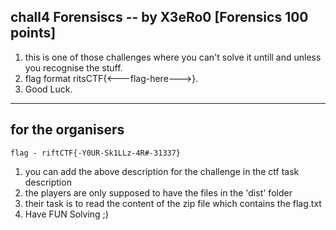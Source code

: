 ## chall4 Forensiscs -- by X3eRo0 [Forensics 100 points]

1. this is one of those challenges where 
   you can't solve it untill and unless 
   you recognise the stuff.
2. flag format ritsCTF{<---flag-here--->}.
3. Good Luck. 

---
## for the organisers

```
flag - riftCTF{-Y0UR-Sk1LLz-4R#-31337}
```

1. you can add the above description for the challenge in the ctf task description
2. the players are only supposed to have the files in the 'dist' folder
3. their task is to read the content of the zip file which contains the flag.txt
4. Have FUN Solving ;)